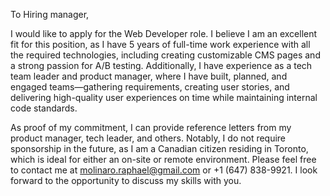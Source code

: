 To Hiring manager,

I would like to apply for the Web Developer role. I believe I am an excellent fit for this position, as I have 5 years of full-time work experience with all the required technologies, including creating customizable CMS pages and a strong passion for A/B testing. Additionally, I have experience as a tech team leader and product manager, where I have built, planned, and engaged teams—gathering requirements, creating user stories, and delivering high-quality user experiences on time while maintaining internal code standards.

As proof of my commitment, I can provide reference letters from my product manager, tech leader, and others. Notably, I do not require sponsorship in the future, as I am a Canadian citizen residing in Toronto, which is ideal for either an on-site or remote environment. Please feel free to contact me at molinaro.raphael@gmail.com or +1 (647) 838-9921. I look forward to the opportunity to discuss my skills with you.